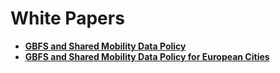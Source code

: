 # White Papers

<div class="toolbox"><p><strong></strong></p>
<ul>
<li><a href="white-papers/data-policy"><strong>GBFS and Shared Mobility Data Policy</strong></a></li>
<li><a href="white-papers/data-policy-europe"><strong>GBFS and Shared Mobility Data Policy for European Cities</strong></a></li>
</ul></div>